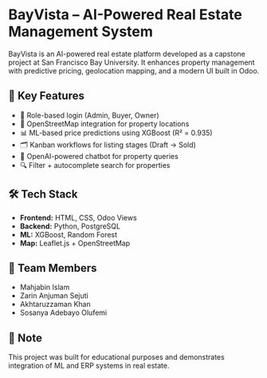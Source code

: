 # BayVista – AI-Powered Real Estate Management System

BayVista is an AI-powered real estate platform developed as a capstone project at San Francisco Bay University. It enhances property management with predictive pricing, geolocation mapping, and a modern UI built in Odoo.

## 🔑 Key Features
- 🔐 Role-based login (Admin, Buyer, Owner)
- 📍 OpenStreetMap integration for property locations
- 📊 ML-based price predictions using XGBoost (R² = 0.935)
- 🗂️ Kanban workflows for listing stages (Draft → Sold)
- 💬 OpenAI-powered chatbot for property queries
- 🔍 Filter + autocomplete search for properties

## 🛠️ Tech Stack
- **Frontend:** HTML, CSS, Odoo Views
- **Backend:** Python, PostgreSQL
- **ML:** XGBoost, Random Forest
- **Map:** Leaflet.js + OpenStreetMap

## 👥 Team Members
- Mahjabin Islam
- Zarin Anjuman Sejuti
- Akhtaruzzaman Khan
- Sosanya Adebayo Olufemi

## 📄 Note
This project was built for educational purposes and demonstrates integration of ML and ERP systems in real estate.

